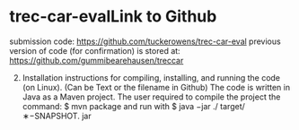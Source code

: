 # trec-car-evalLink to Github 
submission code: https://github.com/tuckerowens/trec-car-eval
previous version of code (for confirmation) is stored at: https://github.com/gummibearehausen/treccar

2. Installation instructions for compiling, installing, and running the code (on Linux). (Can be Text or the filename in Github)
The code is written in Java as a Maven project. The user required to compile the project the command:
$ mvn package and run with
$ java −jar ./ target/∗−SNAPSHOT. jar <runfile > <qrel dir>

